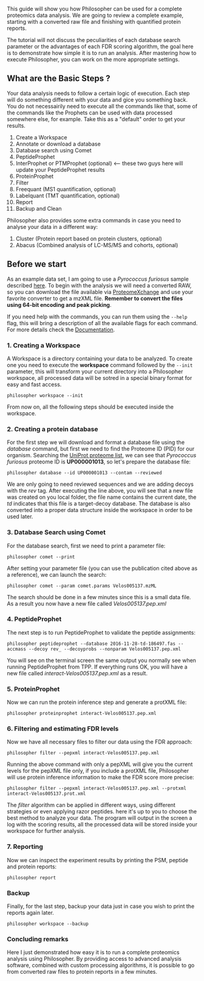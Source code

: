This guide will show you how Philosopher can be used for a complete proteomics data analysis. We are going to review a complete example, starting with a converted raw file and finishing with quantified protein reports.

The tutorial will not discuss the peculiarities of each database search parameter or the advantages of each FDR scoring algorithm, the goal here is to demonstrate how simple it is to run an analysis. After mastering how to execute Philosopher, you can work on the more appropriate settings.

## What are the Basic Steps ?
Your data analysis needs to follow a certain logic of execution. Each step will do something different with your data and gice you something back. You do not necessairily need to execute all the commands like that, some of the commands like the Prophets can be used with data processed somewhere else, for example. Take this as a "default" order to get your results.

1. Create a Workspace
2. Annotate or download a database
3. Database search using Comet
4. PeptideProphet
5. InterProphet or PTMProphet (optional) <-- these two guys here will update your PeptideProphet results
6. ProteinProphet
7. Filter
8. Freequant (MS1 quantification, optional)
9. Labelquant (TMT quantification, optional)
9. Report
10. Backup and Clean

Philosopher also provides some extra commands in case you need to analyse your data in a different way:

1. Cluster (Protein report based on protein clusters, optional)
2. Abacus  (Combined analysis of LC-MS/MS and cohorts, optional)


## Before we start
As an example data set, I am going to use a _Pyrococcus furiosus_ sample described [here](http://pubs.acs.org/doi/abs/10.1021/pr300055q). To begin with the analysis we will need a converted RAW, so you can download the file available via [ProteomeXchange](http://proteomecentral.proteomexchange.org/cgi/GetDataset?ID=PXD001077) and use your favorite converter to get a mzXML file. __Remember to convert the files using 64-bit encoding and peak picking__.

If you need help with the commands, you can run them using the `--help` flag, this will bring a description of all the available flags for each command. For more details check the [Documentation](documentation.md).


### 1. Creating a Workspace
A Workspace is a directory containing your data to be analyzed. To create one you need to execute the __workspace__ command followed by the `--init` parameter, this will transform your current directory into a Philosopher workspace, all processed data will be sotred in a special binary format for easy and fast access.

`philosopher workspace --init`

From now on, all the following steps should be executed inside the workspace.


### 2. Creating a protein database
For the first step we will download and format a database file using the _database_ command, but first we need to find the Proteome ID (PID) for our organism. Searching the [UniProt proteome list](http://www.uniprot.org/proteomes), we can see that _Pyrococcus furiosus_ proteome ID is **UP000001013**, so let's prepare the database file:

`philosopher database --id UP000001013 --contam --reviewed`

We are only going to need reviewed sequences and we are adding decoys with the _rev_ tag. After executing the line above, you will see that a new file was created on you local folder, the file name contains the current date, the _td_ indicates that this file is a target-decoy database. The database is also converted into a proper data structure inside the workspace in order to be used later.


### 3. Database Search using Comet
For the database search, first we need to print a parameter file:

`philosopher comet --print`

After setting your parameter file (you can use the publication cited above as a reference), we can launch the search:

`philosopher comet --param comet.params Velos005137.mzML`

The search should be done in a few minutes since this is a small data file. As a result you now have a new file called _Velos005137.pep.xml_


### 4. PeptideProphet
The next step is to run PeptideProphet to validate the peptide assignments:

`philosopher peptideprophet --database 2016-11-28-td-186497.fas --accmass --decoy rev_ --decoyprobs --nonparam Velos005137.pep.xml`

You will see on the terminal screen the same output you normally see when running PeptideProphet from TPP. If everything runs OK, you will have a new file called _interact-Velos005137.pep.xml_ as a result.


### 5. ProteinProphet
Now we can run the protein inference step and generate a protXML file:

`philosopher proteinprophet interact-Velos005137.pep.xml`


### 6. Filtering and estimating FDR levels
Now we have all necessary files to filter our data using the FDR approach:

`philosopher filter --pepxml interact-Velos005137.pep.xml`

Running the above command with only a pepXML will give you the current levels for the pepXML file only, if you include a protXML file, Philosopher will use protein inference information to make the FDR score more precise:

`philosopher filter --pepxml interact-Velos005137.pep.xml --protxml interact-Velos005137.prot.xml`

The _filter_ algorithm can be applied in different ways, using different strategies or even applying razor peptides. here it's up to you to choose the best method to analyze your data. The program will output in the screen a log with the scoring results, all the processed data will be stored inside your workspace for further analysis.


### 7. Reporting
Now we can inspect the experiment results by printing the PSM, peptide and protein reports:

`philosopher report`


### Backup
Finally, for the last step, backup your data just in case you wish to print the reports again later.

`philosopher workspace --backup`


### Concluding remarks
Here I just demonstrated how easy it is to run a complete proteomics analysis using Philosopher. By providing access to advanced analysis software, combined with custom processing algorithms, it is possible to go from converted raw files to protein reports in a few minutes.
